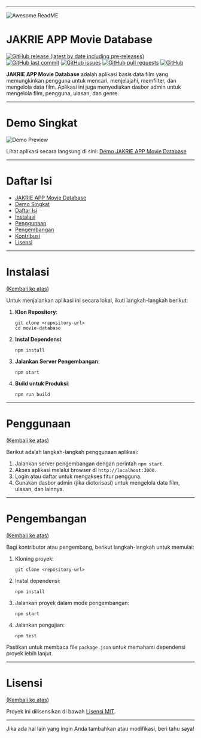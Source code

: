 
---

![Awesome ReadME](https://github.com/pottekkat/awesome-readme/raw/master/header.png)

# JAKRIE APP Movie Database

[![GitHub release (latest by date including pre-releases)](https://img.shields.io/github/v/release/navendu-pottekkat/awesome-readme?include_prereleases)](https://img.shields.io/github/v/release/navendu-pottekkat/awesome-readme?include_prereleases)
[![GitHub last commit](https://img.shields.io/github/last-commit/navendu-pottekkat/awesome-readme)](https://img.shields.io/github/last-commit/navendu-pottekkat/awesome-readme)
[![GitHub issues](https://img.shields.io/github/issues-raw/navendu-pottekkat/awesome-readme)](https://img.shields.io/github/issues-raw/navendu-pottekkat/awesome-readme)
[![GitHub pull requests](https://img.shields.io/github/issues-pr/navendu-pottekkat/awesome-readme)](https://img.shields.io/github/issues-pr/navendu-pottekkat/awesome-readme)
[![GitHub](https://img.shields.io/github/license/navendu-pottekkat/awesome-readme)](https://img.shields.io/github/license/navendu-pottekkat/awesome-readme)

**JAKRIE APP Movie Database** adalah aplikasi basis data film yang memungkinkan pengguna untuk mencari, menjelajahi, memfilter, dan mengelola data film. Aplikasi ini juga menyediakan dasbor admin untuk mengelola film, pengguna, ulasan, dan genre.

---

# Demo Singkat

![Demo Preview](https://picsum.photos/1920/1080)

Lihat aplikasi secara langsung di sini: [Demo JAKRIE APP Movie Database](https://movie-database-jet-three.vercel.app/)

---

# Daftar Isi

- [JAKRIE APP Movie Database](#jakrie-app-movie-database)
- [Demo Singkat](#demo-singkat)
- [Daftar Isi](#daftar-isi)
- [Instalasi](#instalasi)
- [Penggunaan](#penggunaan)
- [Pengembangan](#pengembangan)
- [Kontribusi](#kontribusi)
- [Lisensi](#lisensi)

---

# Instalasi
[(Kembali ke atas)](#daftar-isi)

Untuk menjalankan aplikasi ini secara lokal, ikuti langkah-langkah berikut:

1. **Klon Repository**:
    ```shell
    git clone <repository-url>
    cd movie-database
    ```

2. **Instal Dependensi**:
    ```shell
    npm install
    ```

3. **Jalankan Server Pengembangan**:
    ```shell
    npm start
    ```

4. **Build untuk Produksi**:
    ```shell
    npm run build
    ```

---

# Penggunaan
[(Kembali ke atas)](#daftar-isi)

Berikut adalah langkah-langkah penggunaan aplikasi:

1. Jalankan server pengembangan dengan perintah `npm start`.
2. Akses aplikasi melalui browser di `http://localhost:3000`.
3. Login atau daftar untuk mengakses fitur pengguna.
4. Gunakan dasbor admin (jika diotorisasi) untuk mengelola data film, ulasan, dan lainnya.

---

# Pengembangan
[(Kembali ke atas)](#daftar-isi)

Bagi kontributor atau pengembang, berikut langkah-langkah untuk memulai:

1. Kloning proyek:
    ```shell
    git clone <repository-url>
    ```

2. Instal dependensi:
    ```shell
    npm install
    ```

3. Jalankan proyek dalam mode pengembangan:
    ```shell
    npm start
    ```

4. Jalankan pengujian:
    ```shell
    npm test
    ```

Pastikan untuk membaca file `package.json` untuk memahami dependensi proyek lebih lanjut.

---

# Lisensi
[(Kembali ke atas)](#daftar-isi)

Proyek ini dilisensikan di bawah [Lisensi MIT](./LICENSE).

---

Jika ada hal lain yang ingin Anda tambahkan atau modifikasi, beri tahu saya!
